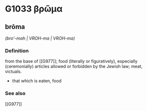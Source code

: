 # G1033 βρῶμα

## brōma

_(bro'-mah | VROH-ma | VROH-ma)_

### Definition

from the base of [[G977]]; food (literally or figuratively), especially (ceremonially) articles allowed or forbidden by the Jewish law; meat, victuals.

- that which is eaten, food

### See also

[[G977]]

